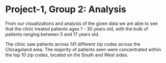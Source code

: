 # Project-1, Group 2: Analysis

From our visualizations and analysis of the given data we are able to see that the clinic treated patients ages 1 - 30 years old, with the bulk of patients ranging between 5 and 17 years old. 

The clinic saw patients across 141 different zip codes across the Chicagoland area. The majority of patients seen were concentrated within the top 10 zip codes, located on the South and West sides.
